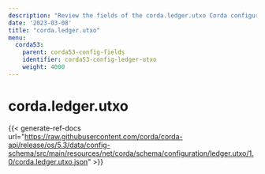 ```yaml
---
description: "Review the fields of the corda.ledger.utxo Corda configuration section."
date: '2023-03-08'
title: "corda.ledger.utxo"
menu:
  corda53:
    parent: corda53-config-fields
    identifier: corda53-config-ledger-utxo
    weight: 4000
---
```

# corda.ledger.utxo

{{< generate-ref-docs url="https://raw.githubusercontent.com/corda/corda-api/release/os/5.3/data/config-schema/src/main/resources/net/corda/schema/configuration/ledger.utxo/1.0/corda.ledger.utxo.json" >}}
